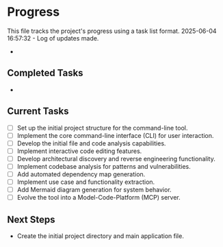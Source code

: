 # Progress

This file tracks the project's progress using a task list format.
2025-06-04 16:57:32 - Log of updates made.

*

## Completed Tasks

*   

## Current Tasks
 
*   [ ] Set up the initial project structure for the command-line tool.
*   [ ] Implement the core command-line interface (CLI) for user interaction.
*   [ ] Develop the initial file and code analysis capabilities.
*   [ ] Implement interactive code editing features.
*   [ ] Develop architectural discovery and reverse engineering functionality.
*   [ ] Implement codebase analysis for patterns and vulnerabilities.
*   [ ] Add automated dependency map generation.
*   [ ] Implement use case and functionality extraction.
*   [ ] Add Mermaid diagram generation for system behavior.
*   [ ] Evolve the tool into a Model-Code-Platform (MCP) server.
 
## Next Steps
 
*   Create the initial project directory and main application file.